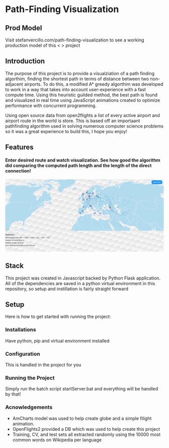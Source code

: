 # Path-Finding Visualization

## Prod Model
Visit stefanvercillo.com/path-finding-visualization to see a working production model of this < > project

## Introduction

The purpose of this project is to provide a visualziation of a path finding algorthim, finding the shortest path in terms of distance between two non-adjacent airports. To do this, a modified A* greedy algorthim was developed to work in a way that takes into account user-experience with a fast compute time. Using this heuristic guilded method, the best path is found and visualized in real time using JavaScript animations created to optimize performance with concurrent programming.

Using open source data from open2flights a list of every active airport and airport route in the world is store. This is based off an importaant pathfinding algorithm used in solving numerous computer science problems so it was a great experience to build this, I hope you enjoy!

## Features

  
#### Enter desired route and watch visualization. See how good the algorithm did comparing the computed path length and the length of the direct connection! 
  ![](/static/images/map.PNG)


## Stack
This project was created in Javascript backed by Python Flask application. All of the dependencies are saved in a python virtual environment in this repository, so setup and instillation is fairly straight forward


## Setup
Here is how to get started with running the project:

### Installations
Have python, pip and virtual environment installed

### Configuration
This is handled in the project for you

### Running the Project
Simply run the batch script startServer.bat and everything will be handled by that!

### Acnowledgements
* AmCharts model was used to help create globe and a simple filight animation. 
* OpenFlights2 provided a DB which was used to help create this project
* Training, CV, and test sets all extracted randomly using the 10000 most common words on Wikipedia per language

